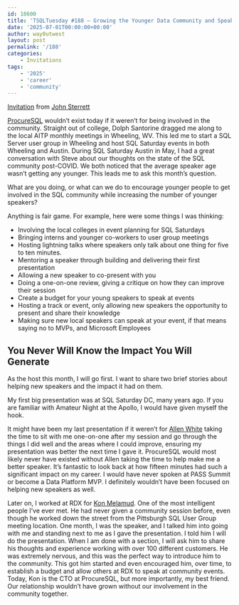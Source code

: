 ```yaml
---
id: 18600
title: 'TSQLTuesday #188 – Growing the Younger Data Community and Speakers'
date: '2025-07-01T00:00:00+00:00'
author: way0utwest
layout: post
permalink: '/188'
categories:
    - Invitations
tags:
    - '2025'
    - 'career'
    - 'community'
---
```

[Invitation](https://procuresql.com/blog/2025/07/01/tsqltuesday-188-growing-the-younger-data-community-and-speakers/) from [John Sterrett](https://procuresql.com/blog/author/johnsterrett/)

[ProcureSQL](http://procuresql.com/) wouldn’t exist today if it weren’t for being involved in the community. Straight out of college, Dolph Santorine dragged me along to the local AITP monthly meetings in Wheeling, WV.  This led me to start a SQL Server user group in Wheeling and host SQL Saturday events in both Wheeling and Austin. During SQL Saturday Austin in May, I had a great conversation with Steve about our thoughts on the state of the SQL community post-COVID. We both noticed that the average speaker age wasn’t getting any younger. This leads me to ask this month’s question.

What are you doing, or what can we do to encourage younger people to get involved in the SQL community while increasing the number of younger speakers?

Anything is fair game. For example, here were some things I was thinking:

- Involving the local colleges in event planning for SQL Saturdays
- Bringing interns and younger co-workers to user group meetings
- Hosting lightning talks where speakers only talk about one thing for five to ten minutes.
- Mentoring a speaker through building and delivering their first presentation
- Allowing a new speaker to co-present with you
- Doing a one-on-one review, giving a critique on how they can improve their session
- Create a budget for your young speakers to speak at events
- Hosting a track or event, only allowing new speakers the opportunity to present and share their knowledge
- Making sure new local speakers can speak at your event, if that means saying no to MVPs, and Microsoft Employees

## You Never Will Know the Impact You Will Generate
As the host this month, I will go first. I want to share two brief stories about helping new speakers and the impact it had on them.

My first big presentation was at SQL Saturday DC, many years ago. If you are familiar with Amateur Night at the Apollo, I would have given myself the hook.

It might have been my last presentation if it weren’t for [Allen White](https://www.linkedin.com/in/allenw2) taking the time to sit with me one-on-one after my session and go through the things I did well and the areas where I could improve, ensuring my presentation was better the next time I gave it. ProcureSQL would most likely never have existed without Allen taking the time to help make me a better speaker.  It’s fantastic to look back at how fifteen minutes had such a significant impact on my career.  I would have never spoken at PASS Summit or become a Data Platform MVP. I definitely wouldn’t have been focused on helping new speakers as well.

Later on, I worked at RDX for [Kon Melamud](https://www.linkedin.com/in/konstantin-melamud-56389363/). One of the most intelligent people I’ve ever met. He had never given a community session before, even though he worked down the street from the Pittsburgh SQL User Group meeting location. One month, I was the speaker, and I talked him into going with me and standing next to me as I gave the presentation. I told him I will do the presentation. When I am done with a section, I will ask him to share his thoughts and experience working with over 100 different customers. He was extremely nervous, and this was the perfect way to introduce him to the community.  This got him started and even encouraged him, over time, to establish a budget and allow others at RDX to speak at community events.  Today, Kon is the CTO at ProcureSQL, but more importantly, my best friend. Our relationship wouldn’t have grown without our involvement in the community together.